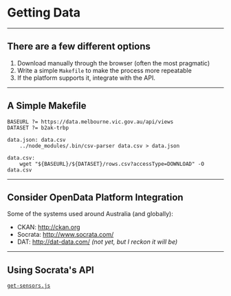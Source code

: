 # Getting Data

---

## There are a few different options

1. Download manually through the browser (often the most pragmatic)
2. Write a simple `Makefile` to make the process more repeatable
3. If the platform supports it, integrate with the API.

---

## A Simple Makefile

```no-highlight
BASEURL ?= https://data.melbourne.vic.gov.au/api/views
DATASET ?= b2ak-trbp

data.json: data.csv
	../node_modules/.bin/csv-parser data.csv > data.json

data.csv:
	wget "${BASEURL}/${DATASET}/rows.csv?accessType=DOWNLOAD" -O data.csv
```

---

## Consider OpenData Platform Integration

Some of the systems used around Australia (and globally):

- CKAN: <http://ckan.org>
- Socrata: <http://www.socrata.com/>
- DAT: <http://dat-data.com/> _(not yet, but I reckon it will be)_

---

## Using Socrata's API

[`get-sensors.js`](examples/using-socrata/get-sensors.js)
